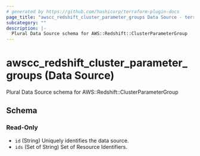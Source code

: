 ```yaml
---
# generated by https://github.com/hashicorp/terraform-plugin-docs
page_title: "awscc_redshift_cluster_parameter_groups Data Source - terraform-provider-awscc"
subcategory: ""
description: |-
  Plural Data Source schema for AWS::Redshift::ClusterParameterGroup
---
```


# awscc_redshift_cluster_parameter_groups (Data Source)

Plural Data Source schema for AWS::Redshift::ClusterParameterGroup



<!-- schema generated by tfplugindocs -->
## Schema

### Read-Only

- `id` (String) Uniquely identifies the data source.
- `ids` (Set of String) Set of Resource Identifiers.


